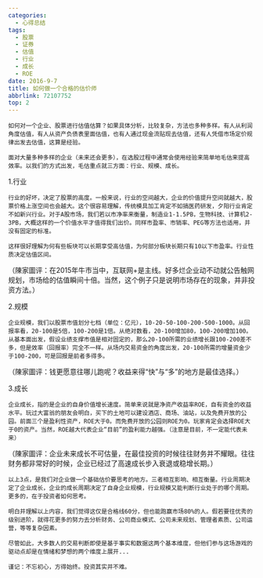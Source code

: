 ```yaml
---
categories:
  - 心得总结
tags:
  - 股票
  - 证券
  - 估值
  - 行业
  - 成长
  - ROE
date: 2016-9-7
title: 如何做一个合格的估价师
abbrlink: 72107752
top: 2
---
```

    如何对一个企业、股票进行估值估算？如果具体分析，比较复杂，方法也多种多样。有人从利润角度估值，有人从资产负债表里面估值，也有人通过现金流贴现去估值，还有人凭借市场定价规律出发去估值，这算是经验。 

    面对大量多种多样的企业（未来还会更多），在选股过程中通常会使用经验来简单地毛估来提高效率。以我们的方式出发，毛估重点就三方面：行业、规模、成长。 

1.行业 

    行业的好坏，决定了股票的高度。一般来说，行业的空间越大，企业的价值提升空间就越大，股票价格上涨空间也会越大。这个很容易理解，传统模具加工肯定不如搞医药研发，夕阳行业肯定不如新兴行业。对于A股市场，我们若以市净率来衡量，制造业1-1.5PB，生物科技、计算机2-3PB，大概这样的一个价值水平才值得我们出价。同样市盈率、市销率、PEG等方法也适用，并没有固定的标准。 

    这样很好理解为何有些板块可以长期享受高估值，为何部分板块长期只有10以下市盈率。行业性质决定估值区间。 

（陳家圖评：在2015年牛市当中，互联网+是主线。好多烂企业动不动就公告触网规划，市场给的估值瞬间十倍。当然，这个例子只是说明市场存在的现象，并非投资方法。）

2.规模 

    企业规模，我们以股票市值划分七档（单位：亿元），10-20-50-100-200-500-1000。从回报率看，20-100是5倍，100-200是1倍。从绝对数看，20-100增加80，100-200增加100。从基本面出发，假设业绩支撑市值是相对固定的，那么20-100所需的业绩增长跟100-200差不多，但是效率（回报率）完全不一样。从场内交易资金的角度出发，20-100所需的增量资金少于100-200，可是回报是前者多得多。 

（陳家圖评：钱更愿意往哪儿跑呢？收益来得“快”与“多”的地方是最佳选择。） 

3.成长 

    企业成长，指的是企业的自身价值增长速度。简单来说就是净资产收益率ROE，自有资金的收益水平。玩过大富翁的朋友会明白，买下的土地可以建设酒店、商场、油站，以及免费开放的公园。前面三个是盈利性资产，ROE大于0。而免费开放的公园则ROE为0。玩家肯定会选择ROE大于0的资产。当然，ROE越大代表企业“目前”的盈利能力越强。（注意是目前，不一定能代表未来） 

（陳家圖评：企业未来成长不可估量，在最佳投资的时候往往财务并不耀眼。往往财务都非常好的时候，企业已经过了高速成长步入衰退或稳增长期。）

    以上3点，是我们对企业做一个基础估价要思考的地方。三者相互影响、相互衡量。行业周期决定了企业成长，企业的成长周期决定了自身企业规模，行业规模又能判断行业处于的哪个周期。更多的，在于投资者如何思考。 

    明白并理解以上内容，我们觉得这仅是合格线60分，但也能跑赢市场80%的人。假若要往优秀的级别进阶，就得花更多的努力去分析财务、公司商业模式、公司未来规划、管理者素质、公司运营，等等复杂因素。 

    尽管如此，大多数人的交易判断即使是基于事实和数据这两个基本维度，但他们参与这场游戏的驱动点却是在情绪和梦想的两个维度上展开... 

    谨记：不忘初心，方得始终。投资其实并不难。
